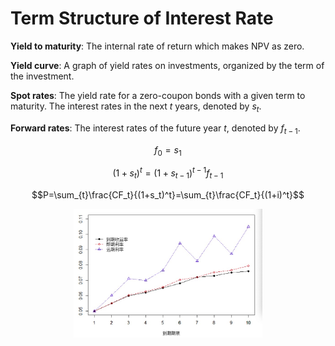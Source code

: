 # Term Structure of Interest Rate

**Yield to maturity**: The internal rate of return which makes NPV as zero.

**Yield curve**: A graph of yield rates on investments, organized by the term of the investment.

**Spot rates**: The yield rate for a zero-coupon bonds with a given term to maturity. The interest rates in the next $t$ years, denoted by $s_t$. 

**Forward rates**: The interest rates of the future year $t$, denoted by $f_{t-1}$. 



$$f_0=s_1$$

$$(1+s_t)^t=(1+s_{t-1})^{t-1}f_{t-1}$$

$$P=\sum_{t}\frac{CF_t}{(1+s_t)^t}=\sum_{t}\frac{CF_t}{(1+i)^t}$$


<img src="./plots/term_structure.png" width="60%" style="display: block; margin: auto;" />






